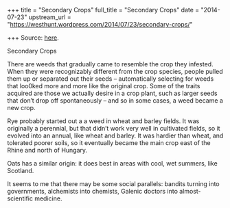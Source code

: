 +++
title = "Secondary Crops"
full_title = "Secondary Crops"
date = "2014-07-23"
upstream_url = "https://westhunt.wordpress.com/2014/07/23/secondary-crops/"

+++
Source: [here](https://westhunt.wordpress.com/2014/07/23/secondary-crops/).

Secondary Crops

There are weeds that gradually came to resemble the crop they infested.
When they were recognizably different from the crop species, people
pulled them up or separated out their seeds – automatically selecting
for weeds that loo0ked more and more like the original crop. Some of
the traits acquired are those we actually desire in a crop plant, such
as larger seeds that don’t drop off spontaneously – and so in some
cases, a weed became a new crop.

Rye probably started out a a weed in wheat and barley fields. It was
originally a perennial, but that didn’t work very well in cultivated
fields, so it evolved into an annual, like wheat and barley. It was
hardier than wheat, and tolerated poorer soils, so it eventually became
the main crop east of the Rhine and north of Hungary.

Oats has a similar origin: it does best in areas with cool, wet summers,
like Scotland.

It seems to me that there may be some social parallels: bandits turning
into governments, alchemists into chemists, Galenic doctors into
almost-scientific medicine.









